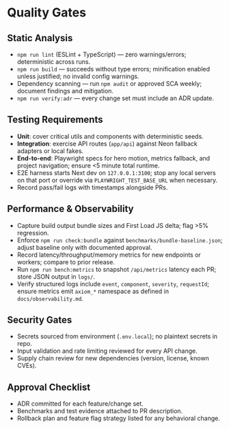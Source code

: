 # Quality Gates

## Static Analysis
- `npm run lint` (ESLint + TypeScript) — zero warnings/errors; deterministic across runs.
- `npm run build` — succeeds without type errors; minification enabled unless justified; no invalid config warnings.
- Dependency scanning — run `npm audit` or approved SCA weekly; document findings and mitigation.
- `npm run verify:adr` — every change set must include an ADR update.

## Testing Requirements
- **Unit**: cover critical utils and components with deterministic seeds.
- **Integration**: exercise API routes (`app/api`) against Neon fallback adapters or local fakes.
- **End-to-end**: Playwright specs for hero motion, metrics fallback, and project navigation; ensure <5 minute total runtime.
- E2E harness starts Next dev on `127.0.0.1:3100`; stop any local servers on that port or override via `PLAYWRIGHT_TEST_BASE_URL` when necessary.
- Record pass/fail logs with timestamps alongside PRs.

## Performance & Observability
- Capture build output bundle sizes and First Load JS delta; flag >5% regression.
- Enforce `npm run check:bundle` against `benchmarks/bundle-baseline.json`; adjust baseline only with documented approval.
- Record latency/throughput/memory metrics for new endpoints or workers; compare to prior release.
- Run `npm run bench:metrics` to snapshot `/api/metrics` latency each PR; store JSON output in `logs/`.
- Verify structured logs include `event`, `component`, `severity`, `requestId`; ensure metrics emit `axiom_*` namespace as defined in `docs/observability.md`.

## Security Gates
- Secrets sourced from environment (`.env.local`); no plaintext secrets in repo.
- Input validation and rate limiting reviewed for every API change.
- Supply chain review for new dependencies (version, license, known CVEs).

## Approval Checklist
- ADR committed for each feature/change set.
- Benchmarks and test evidence attached to PR description.
- Rollback plan and feature flag strategy listed for any behavioral change.
